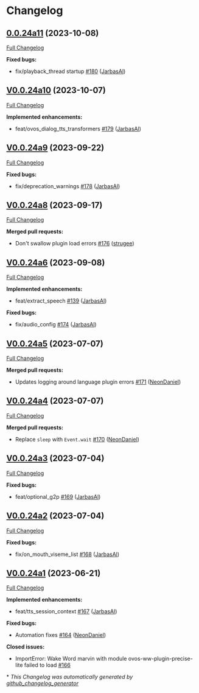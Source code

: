 # Changelog

## [0.0.24a11](https://github.com/OpenVoiceOS/ovos-plugin-manager/tree/0.0.24a11) (2023-10-08)

[Full Changelog](https://github.com/OpenVoiceOS/ovos-plugin-manager/compare/V0.0.24a10...0.0.24a11)

**Fixed bugs:**

- fix/playback\_thread startup [\#180](https://github.com/OpenVoiceOS/ovos-plugin-manager/pull/180) ([JarbasAl](https://github.com/JarbasAl))

## [V0.0.24a10](https://github.com/OpenVoiceOS/ovos-plugin-manager/tree/V0.0.24a10) (2023-10-07)

[Full Changelog](https://github.com/OpenVoiceOS/ovos-plugin-manager/compare/V0.0.24a9...V0.0.24a10)

**Implemented enhancements:**

- feat/ovos\_dialog\_tts\_transformers [\#179](https://github.com/OpenVoiceOS/ovos-plugin-manager/pull/179) ([JarbasAl](https://github.com/JarbasAl))

## [V0.0.24a9](https://github.com/OpenVoiceOS/ovos-plugin-manager/tree/V0.0.24a9) (2023-09-22)

[Full Changelog](https://github.com/OpenVoiceOS/ovos-plugin-manager/compare/V0.0.24a8...V0.0.24a9)

**Fixed bugs:**

- fix/deprecation\_warnings [\#178](https://github.com/OpenVoiceOS/ovos-plugin-manager/pull/178) ([JarbasAl](https://github.com/JarbasAl))

## [V0.0.24a8](https://github.com/OpenVoiceOS/ovos-plugin-manager/tree/V0.0.24a8) (2023-09-17)

[Full Changelog](https://github.com/OpenVoiceOS/ovos-plugin-manager/compare/V0.0.24a6...V0.0.24a8)

**Merged pull requests:**

- Don't swallow plugin load errors [\#176](https://github.com/OpenVoiceOS/ovos-plugin-manager/pull/176) ([strugee](https://github.com/strugee))

## [V0.0.24a6](https://github.com/OpenVoiceOS/ovos-plugin-manager/tree/V0.0.24a6) (2023-09-08)

[Full Changelog](https://github.com/OpenVoiceOS/ovos-plugin-manager/compare/V0.0.24a5...V0.0.24a6)

**Implemented enhancements:**

- feat/extract\_speech [\#139](https://github.com/OpenVoiceOS/ovos-plugin-manager/pull/139) ([JarbasAl](https://github.com/JarbasAl))

**Fixed bugs:**

- fix/audio\_config [\#174](https://github.com/OpenVoiceOS/ovos-plugin-manager/pull/174) ([JarbasAl](https://github.com/JarbasAl))

## [V0.0.24a5](https://github.com/OpenVoiceOS/ovos-plugin-manager/tree/V0.0.24a5) (2023-07-07)

[Full Changelog](https://github.com/OpenVoiceOS/ovos-plugin-manager/compare/V0.0.24a4...V0.0.24a5)

**Merged pull requests:**

- Updates logging around language plugin errors [\#171](https://github.com/OpenVoiceOS/ovos-plugin-manager/pull/171) ([NeonDaniel](https://github.com/NeonDaniel))

## [V0.0.24a4](https://github.com/OpenVoiceOS/ovos-plugin-manager/tree/V0.0.24a4) (2023-07-07)

[Full Changelog](https://github.com/OpenVoiceOS/ovos-plugin-manager/compare/V0.0.24a3...V0.0.24a4)

**Merged pull requests:**

- Replace `sleep` with `Event.wait` [\#170](https://github.com/OpenVoiceOS/ovos-plugin-manager/pull/170) ([NeonDaniel](https://github.com/NeonDaniel))

## [V0.0.24a3](https://github.com/OpenVoiceOS/ovos-plugin-manager/tree/V0.0.24a3) (2023-07-04)

[Full Changelog](https://github.com/OpenVoiceOS/ovos-plugin-manager/compare/V0.0.24a2...V0.0.24a3)

**Fixed bugs:**

- feat/optional\_g2p [\#169](https://github.com/OpenVoiceOS/ovos-plugin-manager/pull/169) ([JarbasAl](https://github.com/JarbasAl))

## [V0.0.24a2](https://github.com/OpenVoiceOS/ovos-plugin-manager/tree/V0.0.24a2) (2023-07-04)

[Full Changelog](https://github.com/OpenVoiceOS/ovos-plugin-manager/compare/V0.0.24a1...V0.0.24a2)

**Fixed bugs:**

- fix/on\_mouth\_viseme\_list [\#168](https://github.com/OpenVoiceOS/ovos-plugin-manager/pull/168) ([JarbasAl](https://github.com/JarbasAl))

## [V0.0.24a1](https://github.com/OpenVoiceOS/ovos-plugin-manager/tree/V0.0.24a1) (2023-06-21)

[Full Changelog](https://github.com/OpenVoiceOS/ovos-plugin-manager/compare/V0.0.23...V0.0.24a1)

**Implemented enhancements:**

- feat/tts\_session\_context [\#167](https://github.com/OpenVoiceOS/ovos-plugin-manager/pull/167) ([JarbasAl](https://github.com/JarbasAl))

**Fixed bugs:**

- Automation fixes [\#164](https://github.com/OpenVoiceOS/ovos-plugin-manager/pull/164) ([NeonDaniel](https://github.com/NeonDaniel))

**Closed issues:**

- ImportError: Wake Word marvin with module ovos-ww-plugin-precise-lite failed to load [\#166](https://github.com/OpenVoiceOS/ovos-plugin-manager/issues/166)



\* *This Changelog was automatically generated by [github_changelog_generator](https://github.com/github-changelog-generator/github-changelog-generator)*
